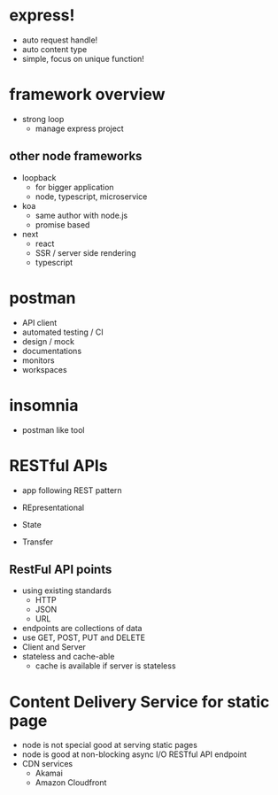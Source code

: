 # express!

- auto request handle!
- auto content type
- simple, focus on unique function!

# framework overview

- strong loop
  - manage express project

## other node frameworks

- loopback
  - for bigger application
  - node, typescript, microservice
- koa
  - same author with node.js
  - promise based
- next
  - react
  - SSR / server side rendering
  - typescript

# postman

- API client
- automated testing / CI
- design / mock
- documentations
- monitors
- workspaces

# insomnia

- postman like tool

# RESTful APIs

- app following REST pattern

- REpresentational
- State
- Transfer

## RestFul API points

- using existing standards
  - HTTP
  - JSON
  - URL
- endpoints are collections of data
- use GET, POST, PUT and DELETE
- Client and Server
- stateless and cache-able
  - cache is available if server is stateless

# Content Delivery Service for static page

- node is not special good at serving static pages
- node is good at non-blocking async I/O RESTful API endpoint
- CDN services
  - Akamai
  - Amazon Cloudfront

